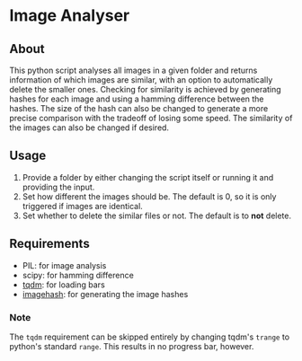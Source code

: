 # Image Analyser

## About

This python script analyses all images in a given folder and returns information of which images are similar, with an option to automatically delete the smaller ones. 
Checking for similarity is achieved by generating hashes for each image and using a hamming difference between the hashes. The size of the hash can also be changed to generate a more precise comparison with the tradeoff of losing some speed. The similarity of the images can also be changed if desired.

## Usage
1. Provide a folder by either changing the script itself or running it and providing the input.
2. Set how different the images should be. The default is 0, so it is only triggered if images are identical.
3. Set whether to delete the similar files or not. The default is to **not** delete.

## Requirements

- PIL: for image analysis
- scipy: for hamming difference
- [tqdm](https://github.com/tqdm/tqdm): for loading bars
- [imagehash](https://github.com/jgraving/imagehash): for generating the image hashes

### Note

The `tqdm` requirement can be skipped entirely by changing tqdm's `trange` to python's standard `range`. This results in no progress bar, however.
